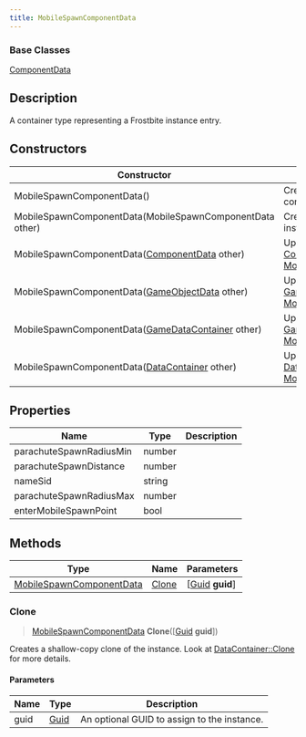 ```yaml
---
title: MobileSpawnComponentData
---
```

### Base Classes

[ComponentData](/vext/ref/fb/componentdata/)

## Description

A container type representing a Frostbite instance entry.

## Constructors

| Constructor                                                                         | Description                                                                                                                             |
| ----------------------------------------------------------------------------------- | --------------------------------------------------------------------------------------------------------------------------------------- |
| MobileSpawnComponentData()                                                          | Create a new instance of this container type.                                                                                           |
| MobileSpawnComponentData(MobileSpawnComponentData other)                            | Create a reference copy of an instance of the same type.                                                                                |
| MobileSpawnComponentData([ComponentData](/vext/ref/fb/componentdata/) other)                      | Upcast an instance of type [ComponentData](/vext/ref/fb/componentdata/) to [MobileSpawnComponentData](/vext/ref/fb/mobilespawncomponentdata/).                      |
| MobileSpawnComponentData([GameObjectData](/vext/ref/fb/gameobjectdata/) other)                    | Upcast an instance of type [GameObjectData](/vext/ref/fb/gameobjectdata/) to [MobileSpawnComponentData](/vext/ref/fb/mobilespawncomponentdata/).                    |
| MobileSpawnComponentData([GameDataContainer](/vext/ref/fb/gamedatacontainer/) other)              | Upcast an instance of type [GameDataContainer](/vext/ref/fb/gamedatacontainer/) to [MobileSpawnComponentData](/vext/ref/fb/mobilespawncomponentdata/).              |
| MobileSpawnComponentData([DataContainer](/vext/ref/shared/class/datacontainer) other) | Upcast an instance of type [DataContainer](/vext/ref/shared/class/datacontainer) to [MobileSpawnComponentData](/vext/ref/fb/mobilespawncomponentdata/). |

## Properties

| Name                    | Type   | Description |
| ----------------------- | ------ | ----------- |
| parachuteSpawnRadiusMin | number |             |
| parachuteSpawnDistance  | number |             |
| nameSid                 | string |             |
| parachuteSpawnRadiusMax | number |             |
| enterMobileSpawnPoint   | bool   |             |

## Methods

| Type                                                 | Name            | Parameters                                     |
| ---------------------------------------------------- | --------------- | ---------------------------------------------- |
| [MobileSpawnComponentData](/vext/ref/fb/mobilespawncomponentdata/) | [Clone](#clone) | \[[Guid](/vext/ref/shared/class/guid) **guid**\] |

### Clone

> [MobileSpawnComponentData](/vext/ref/fb/mobilespawncomponentdata/) **Clone**(\[[Guid](/vext/ref/shared/class/guid) **guid**\])

Creates a shallow-copy clone of the instance. Look at [DataContainer::Clone](/vext/ref/shared/class/datacontainer#clone) for more details.

#### Parameters

| Name | Type         | Description                                 |
| ---- | ------------ | ------------------------------------------- |
| guid | [Guid](/vext/ref/shared/class/guid/) | An optional GUID to assign to the instance. |
